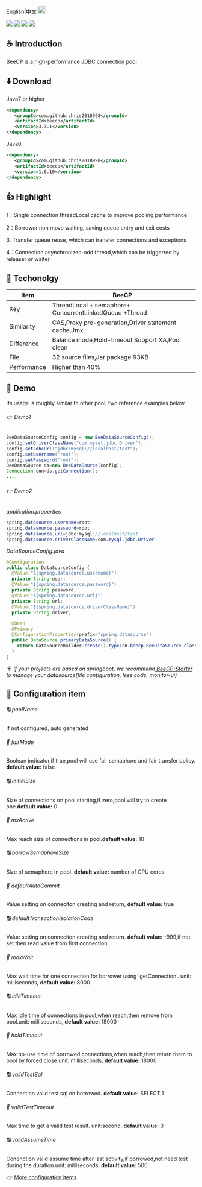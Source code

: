 <a href="https://github.com/Chris2018998/BeeCP/blob/master/README.md">English</a>|<a href="https://github.com/Chris2018998/BeeCP/blob/master/README_ZH.md">中文</a>
<img height="20px" width="20px" align="bottom" src="https://github.com/Chris2018998/BeeCP/blob/master/doc/individual/bee.png"></img>

<p align="left">
 <a><img src="https://img.shields.io/badge/JDK-1.7+-green.svg"></a>
 <a><img src="https://img.shields.io/badge/License-LGPL%202.1-blue.svg"></a>
 <a><img src="https://maven-badges.herokuapp.com/maven-central/com.github.chris2018998/beecp/badge.svg"></a>
 <a><img src="https://img.shields.io/github/v/release/Chris2018998/beecp.svg"></a> 
</p> 

## :coffee: Introduction 

BeeCP is a high-performance JDBC connection pool

## :arrow_down: Download 

Java7 or higher
```xml
<dependency>
   <groupId>com.github.chris2018998</groupId>
   <artifactId>beecp</artifactId>
   <version>3.3.1</version>
</dependency>
```
Java6
```xml
<dependency>
   <groupId>com.github.chris2018998</groupId>
   <artifactId>beecp</artifactId>
   <version>1.6.10</version>
</dependency>
```

## :thumbsup: Highlight

1：Single connection threadLocal cache to improve pooling performance 

2：Borrower non move waiting, saving queue entry and exit costs 

3: Transfer queue reuse, which can transfer connections and exceptions 

4：Connection asynchronized-add thread,which can be triggerred by releaser or waiter


## :cherries: Techonolgy

|    Item      |    BeeCP                                                    |   
| -----------  |----------------------------------------------------------   |           
|Key           |ThreadLocal + semaphore+ ConcurrentLinkedQueue +Thread       | 
|Similarity    |CAS,Proxy pre-generation,Driver statement cache,Jmx          |                                                          
|Difference    |Balance mode,Hold-timeout,Support XA,Pool clean              | 
|File          |32 source files,Jar package 93KB                             | 
|Performance   |Higher than 40%                                              |                                                            


## :tractor: Demo

Its usage is roughly similar to other pool, two reference examples below

###### :point_right: Demo1

```java
BeeDataSourceConfig config = new BeeDataSourceConfig();
config.setDriverClassName("com.mysql.jdbc.Driver");
config.setJdbcUrl("jdbc:mysql://localhost/test");
config.setUsername("root");
config.setPassword("root");
BeeDataSource ds=new BeeDataSource(config);
Connection con=ds.getConnection();
....

```

###### :point_right: Demo2

*application.properties*

```java
spring.datasource.username=root
spring.datasource.password=root
spring.datasource.url=jdbc:mysql://localhost/test
spring.datasource.driverClassName=com.mysql.jdbc.Driver
``` 

*DataSourceConfig.java*
```java
@Configuration
public class DataSourceConfig {
  @Value("${spring.datasource.username}")
  private String user;
  @Value("${spring.datasource.password}")
  private String password;
  @Value("${spring.datasource.url}")
  private String url;
  @Value("${spring.datasource.driverClassName}")
  private String driver;

  @Bean
  @Primary
  @ConfigurationProperties(prefix="spring.datasource")
  public DataSource primaryDataSource() {
    return DataSourceBuilder.create().type(cn.beecp.BeeDataSource.class).build();
  }
}
```

:sunny: *If your projects are based on springboot, we recommend<a href="https://github.com/Chris2018998/BeeCP-Starter"> BeeCP-Starter </a>
to manage your datasource(file configuration, less code, monitor-ui)*


## :book: Configuration item 

###### :capital_abcd: poolName 

If not configured, auto generated

###### :1234: fairMode

Boolean indicator,if true,pool will use fair semaphore and fair transfer policy. **default value:** false

###### :capital_abcd: initialSize

Size of connections on pool starting,if zero,pool will try to create one.**default value:** 0

###### :1234: mxActive

Max reach size of connections in pool.**default value:** 10
 
###### :capital_abcd: borrowSemaphoreSize

Size of semaphore in pool. **default value:** number of CPU cores 

###### :1234: defaultAutoCommit

Value setting on conneciton creating and return, **default value:** true

###### :capital_abcd: defaultTransactionIsolationCode

Value setting on conneciton creating and return. **default value:** -999,if not set then read value from first connection 

###### :1234: maxWait

Max wait time for one connection for borrower using 'getConnection'. unit: milliseconds, **default value:** 8000

###### :capital_abcd: idleTimeout

Max idle time of connections in pool,when reach,then remove from pool.unit: milliseconds, **default value:** 18000
 
###### :1234: holdTimeout

Max no-use time of borrowed connections,when reach,then return them to pool by forced close.unit: milliseconds, **default value:** 18000

###### :capital_abcd: validTestSql

Connection valid test sql on borrowed. **default value:** SELECT 1

###### :1234: validTestTimeout

Max time to get a valid test result. unit:second, **default value:** 3
 
###### :capital_abcd: validAssumeTime

Conenction valid assume time after last activity,if borrowed,not need test during the duration.unit: milliseconds, **default value:** 500


:point_right: <a href="https://github.com/Chris2018998/BeeCP/wiki/Configuration--List">More configuration items </a>


